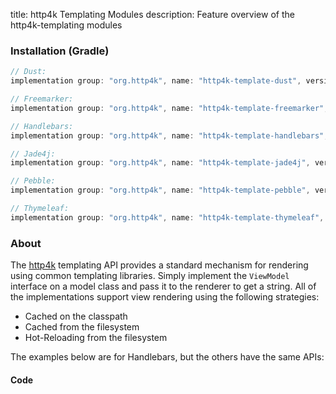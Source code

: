 title: http4k Templating Modules
description: Feature overview of the http4k-templating modules

### Installation (Gradle)

```groovy
// Dust: 
implementation group: "org.http4k", name: "http4k-template-dust", version: "3.266.0"

// Freemarker: 
implementation group: "org.http4k", name: "http4k-template-freemarker", version: "3.266.0"

// Handlebars: 
implementation group: "org.http4k", name: "http4k-template-handlebars", version: "3.266.0"

// Jade4j: 
implementation group: "org.http4k", name: "http4k-template-jade4j", version: "3.266.0"

// Pebble: 
implementation group: "org.http4k", name: "http4k-template-pebble", version: "3.266.0"

// Thymeleaf: 
implementation group: "org.http4k", name: "http4k-template-thymeleaf", version: "3.266.0"
```

### About
The [http4k] templating API provides a standard mechanism for rendering using common templating libraries. Simply implement the `ViewModel` interface on a model class and pass it to the renderer to get a string. All of the implementations support view rendering using the following strategies:

* Cached on the classpath
* Cached from the filesystem
* Hot-Reloading from the filesystem

The examples below are for Handlebars, but the others have the same APIs:

#### Code  [<img class="octocat"/>](https://github.com/http4k/http4k/blob/master/src/docs/guide/modules/templating/example.kt)

<script src="https://gist-it.appspot.com/https://github.com/http4k/http4k/blob/master/src/docs/guide/modules/templating/example.kt"></script>

[http4k]: https://http4k.org
